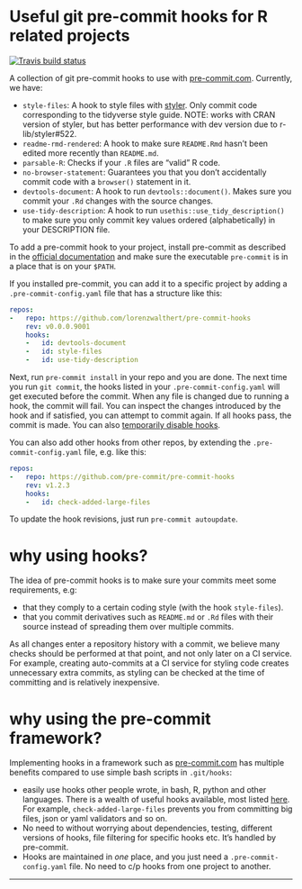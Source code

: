 
<!-- README.md is generated from README.Rmd. Please edit that file -->

# Useful git pre-commit hooks for R related projects

<!-- badges: start -->

[![Travis build
status](https://travis-ci.org/lorenzwalthert/pre-commit-hooks.svg?branch=master)](https://travis-ci.org/lorenzwalthert/pre-commit-hooks)
<!-- badges: end -->

A collection of git pre-commit hooks to use with
[pre-commit.com](pre-commit.com). Currently, we have:

  - `style-files`: A hook to style files with
    [styler](https://styler.r-lib.org). Only commit code corresponding
    to the tidyverse style guide. NOTE: works with CRAN version of
    styler, but has better performance with dev version due to
    r-lib/styler\#522.
  - `readme-rmd-rendered`: A hook to make sure `README.Rmd` hasn’t been
    edited more recently than `README.md`.
  - `parsable-R`: Checks if your `.R` files are “valid” R code.
  - `no-browser-statement`: Guarantees you that you don’t accidentally
    commit code with a `browser()` statement in it.
  - `devtools-document`: A hook to run `devtools::document()`. Makes
    sure you commit your `.Rd` changes with the source changes.
  - `use-tidy-description`: A hook to run
    `usethis::use_tidy_description()` to make sure you only commit key
    values ordered (alphabetically) in your DESCRIPTION file.

To add a pre-commit hook to your project, install pre-commit as
described in the [official documentation](https://pre-commit.com/#intro)
and make sure the executable `pre-commit` is in a place that is on your
`$PATH`.

If you installed pre-commit, you can add it to a specific project by
adding a `.pre-commit-config.yaml` file that has a structure like this:

``` yaml
repos:
-   repo: https://github.com/lorenzwalthert/pre-commit-hooks
    rev: v0.0.0.9001
    hooks: 
    -   id: devtools-document
    -   id: style-files
    -   id: use-tidy-description
```

Next, run `pre-commit install` in your repo and you are done. The next
time you run `git commit`, the hooks listed in your
`.pre-commit-config.yaml` will get executed before the commit. When any
file is changed due to running a hook, the commit will fail. You can
inspect the changes introduced by the hook and if satisfied, you can
attempt to commit again. If all hooks pass, the commit is made. You can
also [temporarily disable
hooks](https://pre-commit.com/#temporarily-disabling-hooks).

You can also add other hooks from other repos, by extending the
`.pre-commit-config.yaml` file, e.g. like this:

``` yaml
repos:
-   repo: https://github.com/pre-commit/pre-commit-hooks
    rev: v1.2.3
    hooks: 
    -   id: check-added-large-files
```

To update the hook revisions, just run `pre-commit autoupdate`.

# why using hooks?

The idea of pre-commit hooks is to make sure your commits meet some
requirements, e.g:

  - that they comply to a certain coding style (with the hook
    `style-files`).
  - that you commit derivatives such as `README.md` or `.Rd` files with
    their source instead of spreading them over multiple commits.

As all changes enter a repository history with a commit, we believe many
checks should be performed at that point, and not only later on a CI
service. For example, creating auto-commits at a CI service for styling
code creates unnecessary extra commits, as styling can be checked at the
time of committing and is relatively inexpensive.

# why using the pre-commit framework?

Implementing hooks in a framework such as
[pre-commit.com](https://pre-commit.com) has multiple benefits compared
to use simple bash scripts in `.git/hooks`:

  - easily use hooks other people wrote, in bash, R, python and other
    languages. There is a wealth of useful hooks available, most listed
    [here](https://pre-commit.com/hooks.html). For example,
    `check-added-large-files` prevents you from committing big files,
    json or yaml validators and so on.
  - No need to without worrying about dependencies, testing, different
    versions of hooks, file filtering for specific hooks etc. It’s
    handled by pre-commit.
  - Hooks are maintained in *one* place, and you just need a
    `.pre-commit-config.yaml` file. No need to c/p hooks from one
    project to another.

-----

